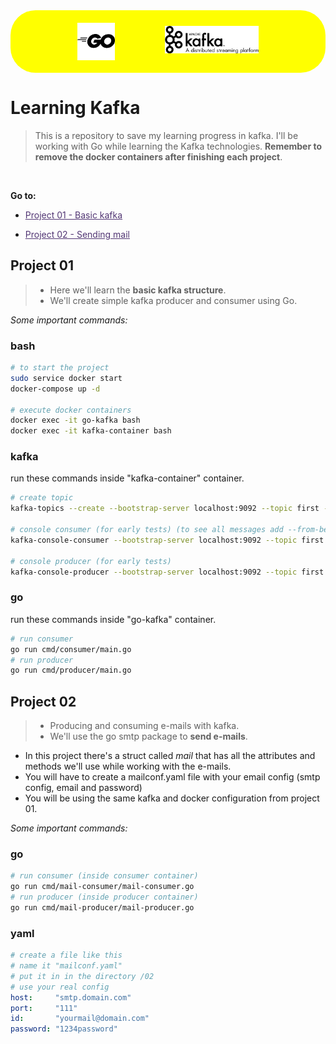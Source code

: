 <style>
    .logos {
        background-color: yellow;
        list-style-type: none;
        text-align: center;
        margin: 0;
        padding: 0;
        border-radius: 40px;
    }
    .logos li {
        display: inline-block;
        font-size: 20px;
        padding: 20px;
    }
    #kafka {
        width:150px;
    }
    #go {
        width:60px;
        vertical-align:-45%
    }
</style>
<ul class="logos">
    <li><img src="/assets/go.png" alt="go" id="go">
    <li>
    <li><img src="/assets/kafka.png" alt="kafka" id="kafka">
</ul>

# Learning Kafka

>This is a repository to save my learning progress in kafka. I'll be working with Go while learning the Kafka technologies. **Remember to remove the docker containers after finishing each project**.

<br>

**Go to:**
 * <a href="#p01" style="color:#523674">Project 01 - Basic kafka</a>

 * <a href="#p02" style="color:#523674">Project 02 - Sending mail</a>

<h2 id="p01">Project 01</h2>

>* Here we'll learn the **basic kafka structure**.
>* We'll create simple kafka producer and consumer using Go.

*Some important commands:*

### bash

```bash
# to start the project
sudo service docker start
docker-compose up -d

# execute docker containers
docker exec -it go-kafka bash
docker exec -it kafka-container bash
```

### kafka

run these commands inside "kafka-container" container.

```bash
# create topic
kafka-topics --create --bootstrap-server localhost:9092 --topic first --partitions 3

# console consumer (for early tests) (to see all messages add --from-beginning)
kafka-console-consumer --bootstrap-server localhost:9092 --topic first --group --first-consumers

# console producer (for early tests)
kafka-console-producer --bootstrap-server localhost:9092 --topic first
```

### go

run these commands inside "go-kafka" container.

```bash
# run consumer
go run cmd/consumer/main.go
# run producer
go run cmd/producer/main.go
```

<h2 id="p02">Project 02</h2>

>* Producing and consuming e-mails with kafka.
>* We'll use the go smtp package to **send e-mails**.

* In this project there's a struct called *mail* that has all the attributes and methods we'll use while working with the e-mails.
* You will have to create a mailconf.yaml file with your email config (smtp config, email and password)
* You will be using the same kafka and docker configuration from project 01.

*Some important commands:*

### go

```bash
# run consumer (inside consumer container)
go run cmd/mail-consumer/mail-consumer.go
# run producer (inside producer container)
go run cmd/mail-producer/mail-producer.go
```

### yaml

```yaml
# create a file like this
# name it "mailconf.yaml"
# put it in in the directory /02
# use your real config
host:     "smtp.domain.com"
port:     "111"
id:       "yourmail@domain.com"
password: "1234password"
```
